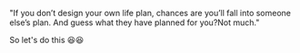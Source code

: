 
"If you don’t design your own life plan,
chances are you’ll fall into someone else’s plan.
And guess what they have planned for you?Not much."

So let's do this 😆😆  
